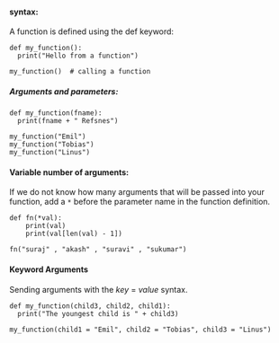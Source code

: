 
#### syntax:
A function is defined using the def keyword:
```
def my_function():  
  print("Hello from a function")

my_function()  # calling a function
```

##### Arguments and parameters:
```
def my_function(fname):  
  print(fname + " Refsnes")  
  
my_function("Emil")  
my_function("Tobias")  
my_function("Linus")
```

#### Variable number of arguments:
If we do not know how many arguments that will be passed into your function, add a `*` before the parameter name in the function definition.

```
def fn(*val):
    print(val)
    print(val[len(val) - 1])

fn("suraj" , "akash" , "suravi" , "sukumar")
```

#### Keyword Arguments
Sending arguments with the _key_ = _value_ syntax.
```
def my_function(child3, child2, child1):  
  print("The youngest child is " + child3)  
  
my_function(child1 = "Emil", child2 = "Tobias", child3 = "Linus")
```
